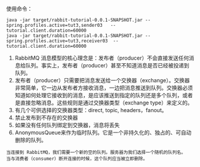 使用命令：
```jshelllanguage
java -jar target/rabbit-tutorial-0.0.1-SNAPSHOT.jar --spring.profiles.active=tut3,sender03   --tutorial.client.duration=60000
java -jar target/rabbit-tutorial-0.0.1-SNAPSHOT.jar --spring.profiles.active=tut3,receiver03  --tutorial.client.duration=60000
```

1. RabbitMQ 消息模型的核心理念是：发布者（producer）不会直接发送任何消息给队列。事实上，发布者（producer）甚至不知道消息是否已经被投递到队列。
2. 发布者（producer）只需要把消息发送给一个交换器（exchange）。交换器非常简单，它一边从发布者方接收消息，一边把消息推送到队列。交换器必须知道如何处理它接收到的消息，是应该推送到指定的队列还是多个队列，或者是直接忽略消息。这些规则是通过交换器类型（exchange type）来定义的。
3. 有几个可供选择的交换器类型：direct, topic, headers，fanout。
4. 禁止发布到不存在的交换器
5. 如果没有任何队列绑定到交换器，消息将丢失 
6. AnonymousQueue来作为临时队列。它是一个非持久化的、独占的、可自动删除的队列。
```jshelllanguage
当连接到 RabbitMQ，我们需要一个新的空的队列。服务器为我们选择一个随机的队列名。  
当与消费者（consumer）断开连接的时候，这个队列应当被立即删除。  
``` 


